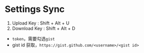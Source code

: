 # Settings Sync

1. Upload Key : Shift + Alt + U
2. Download Key : Shift + Alt + D

- `token`，需要勾选`gist`
- gist id 获取，`https://gist.github.com/<username>/<gist id>`
